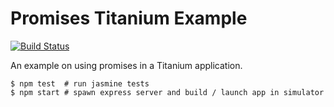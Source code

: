 Promises Titanium Example
=========================

[![Build Status](https://travis-ci.org/sukima/promises-titanium.png?branch=master)](https://travis-ci.org/sukima/promises-titanium)

An example on using promises in a Titanium application.

    $ npm test  # run jasmine tests
    $ npm start # spawn express server and build / launch app in simulator
